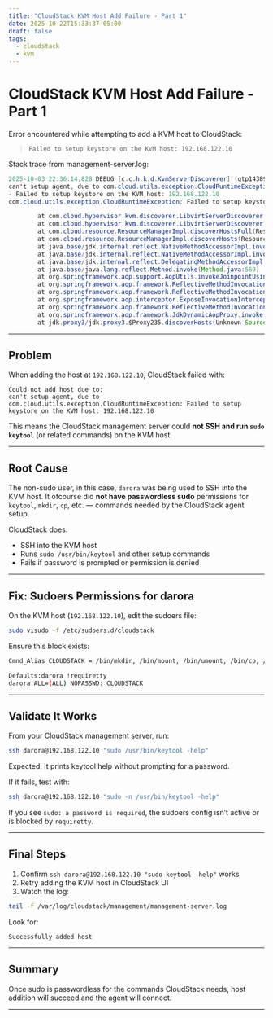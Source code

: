```yaml
---
title: "CloudStack KVM Host Add Failure - Part 1"
date: 2025-10-22T15:33:37-05:00
draft: false
tags:
  - cloudstack
  - kvm
---
```


# CloudStack KVM Host Add Failure - Part 1

Error encountered while attempting to add a KVM host to CloudStack:

> `Failed to setup keystore on the KVM host: 192.168.122.10`

Stack trace from management-server.log: 


```java
2025-10-03 22:36:14,828 DEBUG [c.c.h.k.d.KvmServerDiscoverer] (qtp1438988851-25:[ctx-99e0fc72, ctx-e969ec93]) (logid:a67f40bb)  
can't setup agent, due to com.cloud.utils.exception.CloudRuntimeException: Failed to setup keystore on the KVM host: 192.168.122.10 
- Failed to setup keystore on the KVM host: 192.168.122.10 
com.cloud.utils.exception.CloudRuntimeException: Failed to setup keystore on the KVM host: 192.168.122.10

        at com.cloud.hypervisor.kvm.discoverer.LibvirtServerDiscoverer.setupAgentSecurity(LibvirtServerDiscoverer.java:196)
        at com.cloud.hypervisor.kvm.discoverer.LibvirtServerDiscoverer.find(LibvirtServerDiscoverer.java:339)
        at com.cloud.resource.ResourceManagerImpl.discoverHostsFull(ResourceManagerImpl.java:873)
        at com.cloud.resource.ResourceManagerImpl.discoverHosts(ResourceManagerImpl.java:717)
        at java.base/jdk.internal.reflect.NativeMethodAccessorImpl.invoke0(Native Method)
        at java.base/jdk.internal.reflect.NativeMethodAccessorImpl.invoke(NativeMethodAccessorImpl.java:77)
        at java.base/jdk.internal.reflect.DelegatingMethodAccessorImpl.invoke(DelegatingMethodAccessorImpl.java:43)
        at java.base/java.lang.reflect.Method.invoke(Method.java:569)
        at org.springframework.aop.support.AopUtils.invokeJoinpointUsingReflection(AopUtils.java:344)
        at org.springframework.aop.framework.ReflectiveMethodInvocation.invokeJoinpoint(ReflectiveMethodInvocation.java:198)
        at org.springframework.aop.framework.ReflectiveMethodInvocation.proceed(ReflectiveMethodInvocation.java:163)
        at org.springframework.aop.interceptor.ExposeInvocationInterceptor.invoke(ExposeInvocationInterceptor.java:97)
        at org.springframework.aop.framework.ReflectiveMethodInvocation.proceed(ReflectiveMethodInvocation.java:186)
        at org.springframework.aop.framework.JdkDynamicAopProxy.invoke(JdkDynamicAopProxy.java:215)
        at jdk.proxy3/jdk.proxy3.$Proxy235.discoverHosts(Unknown Source)
```

---

## Problem

When adding the host at `192.168.122.10`, CloudStack failed with:

```
Could not add host due to:
can't setup agent, due to com.cloud.utils.exception.CloudRuntimeException: Failed to setup keystore on the KVM host: 192.168.122.10
```

This means the CloudStack management server could **not SSH and run `sudo keytool`** (or related commands) on the KVM host.

---

## Root Cause

The non-sudo user, in this case,  `darora` was being used to SSH into the KVM host. It ofcourse did **not have passwordless sudo** permissions for `keytool`, `mkdir`, `cp`, etc. — commands needed by the CloudStack agent setup.

CloudStack does:

- SSH into the KVM host
- Runs `sudo /usr/bin/keytool` and other setup commands
- Fails if password is prompted or permission is denied

---

## Fix: Sudoers Permissions for darora

On the KVM host (`192.168.122.10`), edit the sudoers file:

```bash
sudo visudo -f /etc/sudoers.d/cloudstack
```

Ensure this block exists:

```bash
Cmnd_Alias CLOUDSTACK = /bin/mkdir, /bin/mount, /bin/umount, /bin/cp, /bin/chmod, /usr/bin/keytool, /bin/keytool, /bin/touch, /bin/find, /bin/df, /bin/ls, /bin/qemu-img

Defaults:darora !requiretty
darora ALL=(ALL) NOPASSWD: CLOUDSTACK
```

---

## Validate It Works

From your CloudStack management server, run:

```bash
ssh darora@192.168.122.10 "sudo /usr/bin/keytool -help"
```

Expected: It prints keytool help without prompting for a password.

If it fails, test with:

```bash
ssh darora@192.168.122.10 "sudo -n /usr/bin/keytool -help"
```

If you see `sudo: a password is required`, the sudoers config isn’t active or is blocked by `requiretty`.

---

## Final Steps

1. Confirm `ssh darora@192.168.122.10 "sudo keytool -help"` works
2. Retry adding the KVM host in CloudStack UI
3. Watch the log:

```bash
tail -f /var/log/cloudstack/management/management-server.log
```

Look for:

```
Successfully added host
```

---

## Summary

Once sudo is passwordless for the commands CloudStack needs, host addition will succeed and the agent will connect.

---
